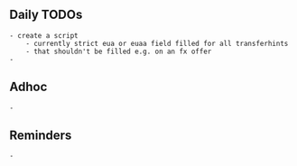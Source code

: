 ## Daily TODOs
	- create a script
		- currently strict eua or euaa field filled for all transferhints
		- that shouldn't be filled e.g. on an fx offer
	-
## Adhoc
	-
## Reminders
	-